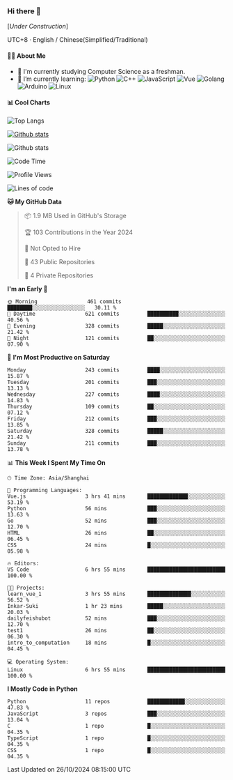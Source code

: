 ### Hi there 👋

\[*Under Construction*\]

UTC+8 · English / Chinese(Simplified/Traditional)

<!--
**NoNormalCreeper/NoNormalCreeper** is a ✨ _special_ ✨ repository because its `README.md` (this file) appears on your GitHub profile.

Here are some ideas to get you started:

- 🔭 I’m currently working on ...
- 🌱 I’m currently learning ...
- 👯 I’m looking to collaborate on ...
- 🤔 I’m looking for help with ...
- 💬 Ask me about ...
- 📫 How to reach me: ...
- 😄 Pronouns: ...
- ⚡ Fun fact: ...
-->

#### 👩‍💻 About Me

- 🏫 I'm currently studying Computer Science as a freshman.
- 🌱 I’m currently learning: 
![Python](https://img.shields.io/badge/-Python-blue?style=flat-square&logo=Python&logoColor=fff)
![C++](https://img.shields.io/badge/-C%2B%2B-00599C?style=flat-square&logo=C%2B%2B&logoColor=fff)
![JavaScript](https://img.shields.io/badge/-JavaScript-ffca18?style=flat-square&logo=JavaScript&logoColor=fff)
![Vue](https://img.shields.io/badge/-Vue-4FC08D?style=flat-square&logo=Vue.js&logoColor=fff)
![Golang](https://img.shields.io/badge/-Go-007d9c?style=flat-square&logo=Go&logoColor=fff)
![Arduino](https://img.shields.io/badge/-Arduino-00979D?style=flat-square&logo=Arduino&logoColor=fff)
![Linux](https://img.shields.io/badge/-Linux-FCC624?style=flat-square&logo=Linux&logoColor=fff)

#### 📊 Cool Charts

![Top Langs](https://github-readme-stats.vercel.app/api/top-langs/?username=NoNormalCreeper&layout=compact)

[![Github stats](https://github-readme-stats.vercel.app/api?username=NoNormalCreeper&show_icons=true)](https://github.com/anuraghazra/github-readme-stats)

![Github stats](https://github-profile-trophy.vercel.app/?username=NoNormalCreeper)


<!--START_SECTION:waka-->
![Code Time](http://img.shields.io/badge/Code%20Time-189%20hrs%2046%20mins-blue)

![Profile Views](http://img.shields.io/badge/Profile%20Views-1-blue)

![Lines of code](https://img.shields.io/badge/From%20Hello%20World%20I%27ve%20Written-2.7%20million%20lines%20of%20code-blue)

**🐱 My GitHub Data** 

> 📦 1.9 MB Used in GitHub's Storage 
 > 
> 🏆 103 Contributions in the Year 2024
 > 
> 🚫 Not Opted to Hire
 > 
> 📜 43 Public Repositories 
 > 
> 🔑 4 Private Repositories 
 > 
**I'm an Early 🐤** 

```text
🌞 Morning                461 commits         ████████░░░░░░░░░░░░░░░░░   30.11 % 
🌆 Daytime                621 commits         ██████████░░░░░░░░░░░░░░░   40.56 % 
🌃 Evening                328 commits         █████░░░░░░░░░░░░░░░░░░░░   21.42 % 
🌙 Night                  121 commits         ██░░░░░░░░░░░░░░░░░░░░░░░   07.90 % 
```
📅 **I'm Most Productive on Saturday** 

```text
Monday                   243 commits         ████░░░░░░░░░░░░░░░░░░░░░   15.87 % 
Tuesday                  201 commits         ███░░░░░░░░░░░░░░░░░░░░░░   13.13 % 
Wednesday                227 commits         ████░░░░░░░░░░░░░░░░░░░░░   14.83 % 
Thursday                 109 commits         ██░░░░░░░░░░░░░░░░░░░░░░░   07.12 % 
Friday                   212 commits         ███░░░░░░░░░░░░░░░░░░░░░░   13.85 % 
Saturday                 328 commits         █████░░░░░░░░░░░░░░░░░░░░   21.42 % 
Sunday                   211 commits         ███░░░░░░░░░░░░░░░░░░░░░░   13.78 % 
```


📊 **This Week I Spent My Time On** 

```text
🕑︎ Time Zone: Asia/Shanghai

💬 Programming Languages: 
Vue.js                   3 hrs 41 mins       █████████████░░░░░░░░░░░░   53.19 % 
Python                   56 mins             ███░░░░░░░░░░░░░░░░░░░░░░   13.63 % 
Go                       52 mins             ███░░░░░░░░░░░░░░░░░░░░░░   12.70 % 
HTML                     26 mins             ██░░░░░░░░░░░░░░░░░░░░░░░   06.45 % 
CSS                      24 mins             █░░░░░░░░░░░░░░░░░░░░░░░░   05.98 % 

🔥 Editors: 
VS Code                  6 hrs 55 mins       █████████████████████████   100.00 % 

🐱‍💻 Projects: 
learn_vue_1              3 hrs 55 mins       ██████████████░░░░░░░░░░░   56.52 % 
Inkar-Suki               1 hr 23 mins        █████░░░░░░░░░░░░░░░░░░░░   20.03 % 
dailyfeishubot           52 mins             ███░░░░░░░░░░░░░░░░░░░░░░   12.70 % 
test1                    26 mins             ██░░░░░░░░░░░░░░░░░░░░░░░   06.30 % 
intro_to_computation     18 mins             █░░░░░░░░░░░░░░░░░░░░░░░░   04.45 % 

💻 Operating System: 
Linux                    6 hrs 55 mins       █████████████████████████   100.00 % 
```

**I Mostly Code in Python** 

```text
Python                   11 repos            ████████████░░░░░░░░░░░░░   47.83 % 
JavaScript               3 repos             ███░░░░░░░░░░░░░░░░░░░░░░   13.04 % 
C                        1 repo              █░░░░░░░░░░░░░░░░░░░░░░░░   04.35 % 
TypeScript               1 repo              █░░░░░░░░░░░░░░░░░░░░░░░░   04.35 % 
CSS                      1 repo              █░░░░░░░░░░░░░░░░░░░░░░░░   04.35 % 
```




 Last Updated on 26/10/2024 08:15:00 UTC
<!--END_SECTION:waka-->

